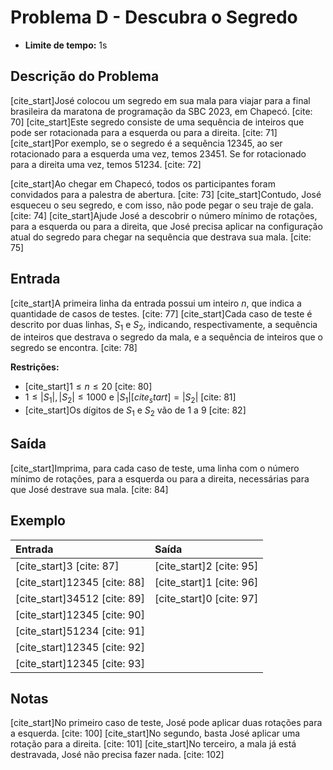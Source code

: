 # Problema D - Descubra o Segredo

* **Limite de tempo:** 1s

## Descrição do Problema

[cite_start]José colocou um segredo em sua mala para viajar para a final brasileira da maratona de programação da SBC 2023, em Chapecó. [cite: 70] [cite_start]Este segredo consiste de uma sequência de inteiros que pode ser rotacionada para a esquerda ou para a direita. [cite: 71] [cite_start]Por exemplo, se o segredo é a sequência 12345, ao ser rotacionado para a esquerda uma vez, temos 23451. Se for rotacionado para a direita uma vez, temos 51234. [cite: 72]

[cite_start]Ao chegar em Chapecó, todos os participantes foram convidados para a palestra de abertura. [cite: 73] [cite_start]Contudo, José esqueceu o seu segredo, e com isso, não pode pegar o seu traje de gala. [cite: 74] [cite_start]Ajude José a descobrir o número mínimo de rotações, para a esquerda ou para a direita, que José precisa aplicar na configuração atual do segredo para chegar na sequência que destrava sua mala. [cite: 75]

## Entrada

[cite_start]A primeira linha da entrada possui um inteiro $n$, que indica a quantidade de casos de testes. [cite: 77] [cite_start]Cada caso de teste é descrito por duas linhas, $S_1$ e $S_2$, indicando, respectivamente, a sequência de inteiros que destrava o segredo da mala, e a sequência de inteiros que o segredo se encontra. [cite: 78]

**Restrições:**
* [cite_start]$1 \le n \le 20$ [cite: 80]
* $1 \le |S_1|, |S_2| \le 1000$ e $|S_1| [cite_start]= |S_2|$ [cite: 81]
* [cite_start]Os dígitos de $S_1$ e $S_2$ vão de 1 a 9 [cite: 82]

## Saída

[cite_start]Imprima, para cada caso de teste, uma linha com o número mínimo de rotações, para a esquerda ou para a direita, necessárias para que José destrave sua mala. [cite: 84]

## Exemplo

| Entrada   | Saída |
| :-------- | :---- |
| [cite_start]3 [cite: 87]       | [cite_start]2 [cite: 95] |
| [cite_start]12345 [cite: 88]  | [cite_start]1 [cite: 96] |
| [cite_start]34512 [cite: 89]  | [cite_start]0 [cite: 97] |
| [cite_start]12345 [cite: 90]  |       |
| [cite_start]51234 [cite: 91]  |       |
| [cite_start]12345 [cite: 92]  |       |
| [cite_start]12345 [cite: 93]  |       |

## Notas

[cite_start]No primeiro caso de teste, José pode aplicar duas rotações para a esquerda. [cite: 100] [cite_start]No segundo, basta José aplicar uma rotação para a direita. [cite: 101] [cite_start]No terceiro, a mala já está destravada, José não precisa fazer nada. [cite: 102]